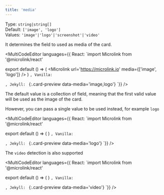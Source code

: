 ```yaml
---
title: 'media'
--- 
```


Type: `string|string[]`<br/>
Default: `['image', 'logo']`<br/>
Values: `'image'|'logo'|'screenshot'|'video'`

It determines the field to used as media of the card.

<MultiCodeEditor languages={{
  React: `import Microlink from '@microlink/react' 
  
export default () => (
  <Microlink
    url='https://microlink.io'
    media={['image', 'logo']}
  />
)
`, Vanilla: `
<script>
  document.addEventListener('DOMContentLoaded', function (event) {
    microlink('a', { media: ['image', 'logo'] })
  })
</script>
`, Jekyll: `
[](https://microlink.io){:.card-preview data-media='image,logo'}
`}} 
/>

The default value is a collection of field, meaning that the first valid value will be used as the image of the card.

<Microlink url='https://microlink.io' />

However, you can pass a single value to be used instead, for example `logo`

<MultiCodeEditor languages={{
  React: `import Microlink from '@microlink/react' 
  
export default () => (
  <Microlink
    url='https://microlink.io'
    media='logo'
  />
)
`, Vanilla: `
<script>
  document.addEventListener('DOMContentLoaded', function (event) {
    microlink('a', { media: 'logo' })
  })
</script>
`, Jekyll: `
[](https://microlink.io){:.card-preview data-media='logo'}
`}} 
/>

<Microlink url='https://microlink.io' media='logo'/>

The `video` detection is also supported

<MultiCodeEditor languages={{
  React: `import Microlink from '@microlink/react' 
  
export default () => (
  <Microlink
    url='https://microlink.io'
    media='video'
  />
)
`, Vanilla: `
<script>
  document.addEventListener('DOMContentLoaded', function (event) {
    microlink('a', { media: 'video' })
  })
</script>
`, Jekyll: `
[](https://microlink.io){:.card-preview data-media='video'}
`}} 
/>

<Microlink url='https://microlink.io' media='video'/>
